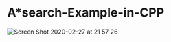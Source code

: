 # A*search-Example-in-CPP

![Screen Shot 2020-02-27 at 21 57 26](https://user-images.githubusercontent.com/16607351/75455832-2274ea80-59bd-11ea-85ef-6d3ffbe7abec.png)
